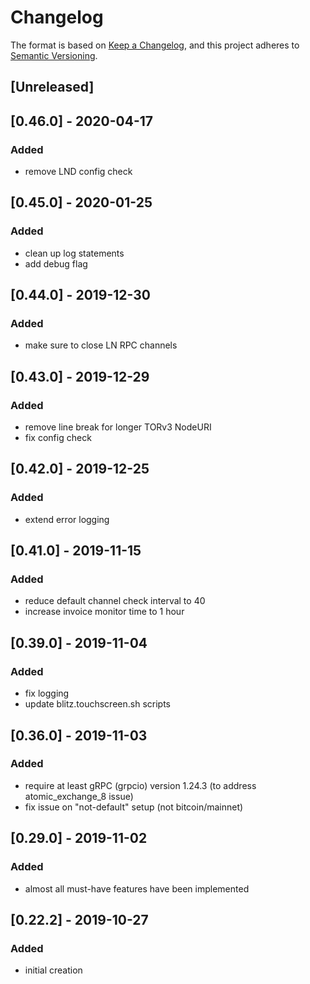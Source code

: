# Changelog

The format is based on [Keep a Changelog](https://keepachangelog.com/en/1.0.0/),
and this project adheres to [Semantic Versioning](https://semver.org/spec/v2.0.0.html).

## [Unreleased]

## [0.46.0] - 2020-04-17
### Added
- remove LND config check

## [0.45.0] - 2020-01-25
### Added
- clean up log statements
- add debug flag

## [0.44.0] - 2019-12-30
### Added
- make sure to close LN RPC channels

## [0.43.0] - 2019-12-29
### Added
- remove line break for longer TORv3 NodeURI
- fix config check

## [0.42.0] - 2019-12-25
### Added
- extend error logging

## [0.41.0] - 2019-11-15
### Added
- reduce default channel check interval to 40
- increase invoice monitor time to 1 hour

## [0.39.0] - 2019-11-04
### Added
- fix logging
- update blitz.touchscreen.sh scripts

## [0.36.0] - 2019-11-03
### Added
- require at least gRPC (grpcio) version 1.24.3 (to address atomic_exchange_8 issue)
- fix issue on "not-default" setup (not bitcoin/mainnet)

## [0.29.0] - 2019-11-02
### Added
- almost all must-have features have been implemented

## [0.22.2] - 2019-10-27
### Added
- initial creation
